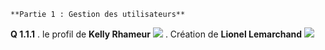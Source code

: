 ```fix
**Partie 1 : Gestion des utilisateurs**
```
**Q 1.1.1**
. le profil de **Kelly Rhameur**
![](ressources/Profil_de_Kelly_Rhameur.png)
. Création de **Lionel Lemarchand**
![](ressources/Création_Lionel_Lemarchand.png)

